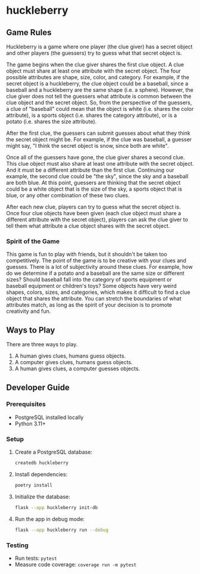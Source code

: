 # huckleberry

## Game Rules

Huckleberry is a game where one player (the clue giver) has a secret object and other players (the guessers) try to guess what that secret object is.

The game begins when the clue giver shares the first clue object. A clue object must share at least one attribute with the secret object. The four possible attributes are shape, size, color, and category. For example, if the secret object is a huckleberry, the clue object could be a baseball, since a baseball and a huckleberry are the same shape (i.e. a sphere). However, the clue giver does not tell the guessers what attribute is common between the clue object and the secret object. So, from the perspective of the guessers, a clue of "baseball" could mean that the object is white (i.e. shares the color attribute), is a sports object (i.e. shares the category attribute), or is a potato (i.e. shares the size attribute).

After the first clue, the guessers can submit guesses about what they think the secret object might be. For example, if the clue was baseball, a guesser might say, "I think the secret object is snow, since both are white".

Once all of the guessers have gone, the clue giver shares a second clue. This clue object must also share at least one attribute with the secret object. And it must be a different attribute than the first clue. Continuing our example, the second clue could be "the sky", since the sky and a baseball are both blue. At this point, guessers are thinking that the secret object could be a white object that is the size of the sky, a sports object that is blue, or any other combination of these two clues.

After each new clue, players can try to guess what the secret object is. Once four clue objects have been given (each clue object must share a different attribute with the secret object), players can ask the clue giver to tell them what attribute a clue object shares with the secret object.

### Spirit of the Game

This game is fun to play with friends, but it shouldn't be taken too competitively. The point of the game is to be creative with your clues and guesses. There is a lot of subjectivity around these clues. For example, how do we determine if a potato and a baseball are the same size or different sizes? Should baseball fall into the category of sports equipment or baseball equipment or children's toys? Some objects have very weird shapes, colors, sizes, and categories, which makes it difficult to find a clue object that shares the attribute. You can stretch the boundaries of what attributes match, as long as the spirit of your decision is to promote creativity and fun.

## Ways to Play

There are three ways to play.

1. A human gives clues, humans guess objects.
2. A computer gives clues, humans guess objects.
3. A human gives clues, a computer guesses objects.

## Developer Guide

### Prerequisites
- PostgreSQL installed locally
- Python 3.11+

### Setup
1. Create a PostgreSQL database:
   ```bash
   createdb huckleberry
   ```

2. Install dependencies:
   ```bash
   poetry install
   ```

3. Initialize the database:
   ```bash
   flask --app huckleberry init-db
   ```

4. Run the app in debug mode:
   ```bash
   flask --app huckleberry run --debug
   ```

### Testing
- Run tests: `pytest`
- Measure code coverage: `coverage run -m pytest`